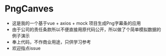 # PngCanves
- 这是我的一个基于vue + axios + mock 项目生成Png字幕条的应用
- 由于公司的责任条款所以不便直接用原代码公开，所以做了个简单模拟数据的例子演示
- 奉上代码，不作商业用途，只供学习参考
- 欢迎指点issue
